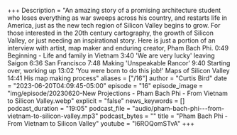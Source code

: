 +++
Description = "An amazing story of a promising architecture student who loses everything as war sweeps across his country, and restarts life in America, just as the new tech region of Silicon Valley begins to grow. For those interested in the 20th century cartography, the growth of Silicon Valley, or just needing an inspirational story. Here is just a portion of an interview with artist, map maker and enduring creator, Pham Bach Phi. 0:49 Beginning - Life and family in Vietnam 3:40 'We are very lucky' leaving Saigon 6:36 San Francisco 7:48 Making 'Unspeakable Rancor' 9:40 Starting over, working up 13:02 'You were born to do this job!' Maps of Silicon Valley 14:41 His map making process"
aliases = ["/16"]
author = "Curtis Bird"
date = "2023-06-20T04:09:45-05:00"
episode = "16"
episode_image = "img/episode/20230620-New Projections - Pham Bach Phi - From Vietnam to Silicon Valley.webp"
explicit = "false"
news_keywords = []
podcast_duration = "19:05"
podcast_file = "audio/pham-bach-phi---from-vietnam-to-silicon-valley.mp3"
podcast_bytes = ""
title = "Pham Bach Phi - From Vietnam to Silicon Valley"
youtube = "l6ROQomSTvA"
+++
